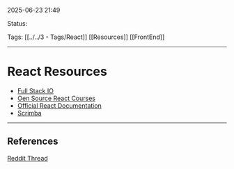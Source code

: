 
2025-06-23 21:49

Status:

Tags: [[../../3 - Tags/React]] [[Resources]] [[FrontEnd]]

---
# React Resources
- [Full Stack IO](https://fullstackopen.com/en/about)
- [Oen Source React Courses](https://github.com/flashohq/open-source-react-courses)
- [Official React Documentation](https://react.dev/learn)
- [Scrimba](https://scrimba.com/learn-react-c0e)

---
## References
[Reddit Thread](https://www.reddit.com/r/reactjs/comments/10xo017/whats_the_best_place_or_website_to_learn_reactjs/)
